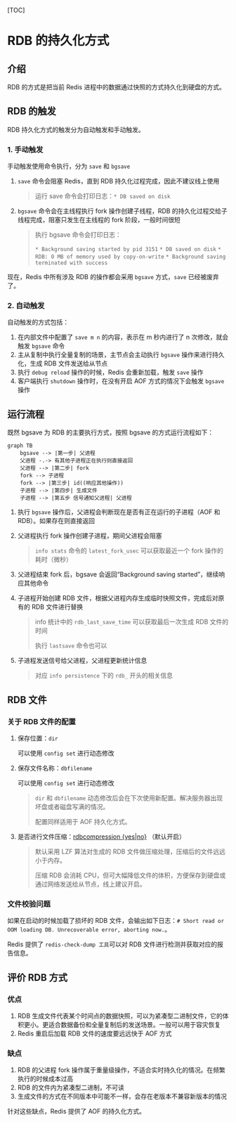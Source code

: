 [TOC]

# RDB 的持久化方式

## 介绍

RDB 的方式是把当前 Redis 进程中的数据通过快照的方式持久化到硬盘的方式。

## RDB 的触发

RDB 持久化方式的触发分为自动触发和手动触发。

### 1. 手动触发

手动触发使用命令执行，分为 `save` 和 `bgsave`

1. `save` 命令会阻塞 Redis，直到 RDB 持久化过程完成，因此不建议线上使用

    > 运行 save 命令会打印日志：`* DB saved on disk`
    >
    
2. `bgsave` 命令会在主线程执行 fork 操作创建子线程，RDB 的持久化过程交给子线程完成，阻塞只发生在主线程的 fork 阶段，一般时间很短

    > 执行 bgsave 命令会打印日志：
    >
    > `* Background saving started by pid 3151`
    > `* DB saved on disk`
    > `* RDB: 0 MB of memory used by copy-on-write`
    > `* Background saving terminated with success`

现在，Redis 中所有涉及 RDB 的操作都会采用 `bgsave` 方式，`save` 已经被废弃了。

### 2. 自动触发

自动触发的方式包括：

1. 在内部文件中配置了 `save m n` 的内容，表示在 m 秒内进行了 n 次修改，就会触发 `bgsave` 命令
2. 主从复制中执行全量复制的场景，主节点会主动执行 `bgsave` 操作来进行持久化，生成 RDB 文件发送给从节点
3. 执行 `debug reload` 操作的时候，Redis 会重新加载，触发 `save` 操作
4. 客户端执行 `shutdown` 操作时，在没有开启 AOF 方式的情况下会触发 `bgsave` 操作 

## 运行流程

既然 bgsave 为 RDB 的主要执行方式，按照 bgsave 的方式运行流程如下：

```mermaid
graph TB
    bgsave --> |第一步| 父进程
    父进程 -.-> 有其他子进程正在执行则直接返回
    父进程 --> |第二步| fork
    fork --> 子进程
    fork --> |第三步| id((响应其他操作))
    子进程 --> |第四步| 生成文件
    子进程 --> |第五步 信号通知父进程| 父进程
```

1. 执行 `bgsave` 操作后，父进程会判断现在是否有正在运行的子进程（AOF 和 RDB）。如果存在则直接返回

2. 父进程执行 fork 操作创建子进程，期间父进程会阻塞

    > `info stats` 命令的 `latest_fork_usec` 可以获取最近一个 fork 操作的耗时（微秒）

3. 父进程结束 fork 后，bgsave 会返回“Background saving started”，继续响应其他命令

4. 子进程开始创建 RDB 文件，根据父进程内存生成临时快照文件，完成后对原有的 RDB 文件进行替换

    > info 统计中的 `rdb_last_save_time` 可以获取最后一次生成 RDB 文件的时间
    >
    > 执行 `lastsave` 命令也可以

5. 子进程发送信号给父进程，父进程更新统计信息

    > 对应 `info persistence` 下的 `rdb_` 开头的相关信息

## RDB 文件

### 关于 RDB 文件的配置

1. 保存位置：`dir`

    可以使用 `config set` 进行动态修改

2. 保存文件名称：`dbfilename`

    可以使用 `config set` 进行动态修改

    > `dir` 和 `dbfilename` 动态修改后会在下次使用新配置。解决服务器出现坏盘或者磁盘写满的情况。
    >
    > 配置同样适用于 AOF 持久化方式。

3. 是否进行文件压缩：[rdbcompression {yes|no}](x-devonthink-item://DA15BEB3-A579-4509-8A41-AADDB017E206?line=240) （默认开启）

    > 默认采用 LZF 算法对生成的 RDB 文件做压缩处理，压缩后的文件远远小于内存。
    >
    > 压缩 RDB 会消耗 CPU，但可大幅降低文件的体积，方便保存到硬盘或通过网络发送给从节点，线上建议开启。

### 文件校验问题

如果在启动的时候加载了损坏的 RDB 文件，会输出如下日志：`# Short read or OOM loading DB. Unrecoverable error, aborting now.`。

Redis 提供了 `redis-check-dump 工具`可以对 RDB 文件进行检测并获取对应的报告信息。

## 评价 RDB 方式

### 优点

1. RDB 生成文件代表某个时间点的数据快照，可以为紧凑型二进制文件，它的体积更小。更适合数据备份和全量复制后的发送场景。一般可以用于容灾恢复
2. Redis 重启后加载 RDB 文件的速度要远远快于 AOF 方式

### 缺点

1. RDB 的父进程 fork 操作属于重量级操作，不适合实时持久化的情况。在频繁执行的时候成本过高
2. RDB 的文件内为紧凑型二进制，不可读
3. 生成文件的方式在不同版本中可能不一样，会存在老版本不兼容新版本的情况

针对这些缺点，Redis 提供了 AOF 的持久化方式。